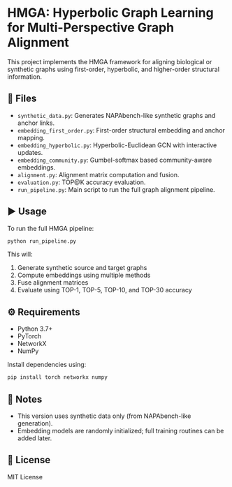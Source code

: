 
# HMGA: Hyperbolic Graph Learning for Multi-Perspective Graph Alignment

This project implements the HMGA framework for aligning biological or synthetic graphs using first-order, hyperbolic, and higher-order structural information.

## 📁 Files

- `synthetic_data.py`: Generates NAPAbench-like synthetic graphs and anchor links.
- `embedding_first_order.py`: First-order structural embedding and anchor mapping.
- `embedding_hyperbolic.py`: Hyperbolic-Euclidean GCN with interactive updates.
- `embedding_community.py`: Gumbel-softmax based community-aware embeddings.
- `alignment.py`: Alignment matrix computation and fusion.
- `evaluation.py`: TOP@K accuracy evaluation.
- `run_pipeline.py`: Main script to run the full graph alignment pipeline.

## ▶️ Usage

To run the full HMGA pipeline:

```bash
python run_pipeline.py
```

This will:
1. Generate synthetic source and target graphs
2. Compute embeddings using multiple methods
3. Fuse alignment matrices
4. Evaluate using TOP-1, TOP-5, TOP-10, and TOP-30 accuracy

## ⚙️ Requirements

- Python 3.7+
- PyTorch
- NetworkX
- NumPy

Install dependencies using:

```bash
pip install torch networkx numpy
```

## 🧪 Notes

- This version uses synthetic data only (from NAPAbench-like generation).
- Embedding models are randomly initialized; full training routines can be added later.

## 📄 License

MIT License
